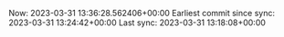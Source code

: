 Now: 2023-03-31 13:36:28.562406+00:00 Earliest commit since sync: 2023-03-31 13:24:42+00:00 Last sync: 2023-03-31 13:18:08+00:00
